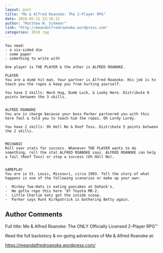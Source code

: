 ```yaml
---
layout: post
title: "Me & Alfred Roanoke: The 2-Player RPG"
date: 2018-05-21 23:16:12
author: "Matthew W. Schmeer"
link: "http://meandalfredroanoke.wordpress.com"
categories: 2018 rpg
---
```

```
You need:
- a six-sided die
- some paper
- something to write with

One player is THE PLAYER & the other is ALFRED ROANOKE.

PLAYER
You are a dumb hit man. Your partner is Alfred Roanoke. His job is to teach you the ropes & keep you from hurting yourself.

You have 3 skills: Neck Hug, Dumb Luck, & Looky Here. Distribute 6 points between the 3 skills.


ALFRED ROANOKE
You are in charge because your boss Parker partnered you with this here fool & told you to teach him the ropes. Oh Lordy Lordy.

You have 2 skills: Oh Hell No & Roof Toss. Distribute 5 points between the 2 skills.


MECHANIC
Roll over stats for success. Whenever THE PLAYER wants to do something, roll the stat ALFRED ROANOKE says. ALFRED ROANOKE can help a fail (Roof Toss) or stop a success (Oh Hell No). 


GAMEPLAY
You are in St. Louis, Missouri, circa 1993. Tell the story of what happens in one of the following scenarios or make up your own:

-  Mickey Two-Hats is eating pancakes at Dohack's.
-  We gotta repo this here '87 Toyota MR-2.
-  Little Charlie Gatz got the inside scoop.
-  Parker says Runt Kirkpatrick is bothering Betty again.
```
## Author Comments 

Full title:
Me & Alfred Roanoke: The ONLY Officially Licensed 2-Player RPG™

Read the full backstory & on-going adventures of Me & Alfred Roanoke at:

https://meandalfredroanoke.wordpress.com/

